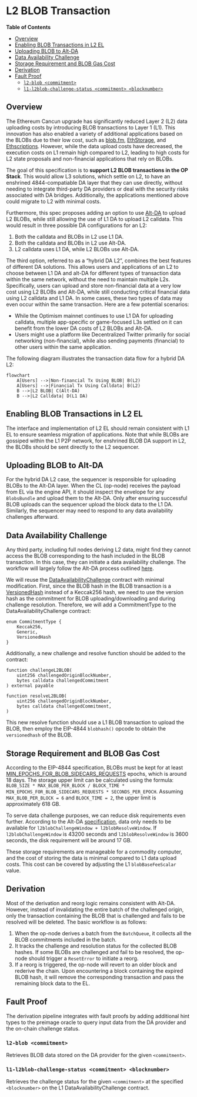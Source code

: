# L2 BLOB Transaction

<!-- START doctoc generated TOC please keep comment here to allow auto update -->
<!-- DON'T EDIT THIS SECTION, INSTEAD RE-RUN doctoc TO UPDATE -->
**Table of Contents**

- [Overview](#overview)
- [Enabling BLOB Transactions in L2 EL](#enabling-blob-transactions-in-l2-el)
- [Uploading BLOB to Alt-DA](#uploading-blob-to-alt-da)
- [Data Availability Challenge](#data-availability-challenge)
- [Storage Requirement and BLOB Gas Cost](#storage-requirement-and-blob-gas-cost)
- [Derivation](#derivation)
- [Fault Proof](#fault-proof)
  - [`l2-blob <commitment>`](#l2-blob-commitment)
  - [`l1-l2blob-challenge-status <commitment> <blocknumber>`](#l1-l2blob-challenge-status-commitment-blocknumber)

<!-- END doctoc generated TOC please keep comment here to allow auto update -->

## Overview

The Ethereum Cancun upgrade has significantly reduced Layer 2 (L2) data uploading costs by introducing BLOB transactions to Layer 1 (L1). This innovation has also enabled a variety of additional applications based on the BLOBs due to their low cost, such as [blob.fm](https://blob.fm/), [EthStorage](https://ethstorage.io), and [Ethscriptions](https://ethscriptions.com/). However, while the data upload costs have decreased, the execution costs on L1 remain high compared to L2, leading to high costs for L2 state proposals and non-financial applications that rely on BLOBs.

The goal of this specification is to **support L2 BLOB transactions in the OP Stack**. This would allow L3 solutions, which settle on L2, to have an enshrined 4844-compatiable DA layer that they can use directly, without needing to integrate third-party DA providers or deal with the security risks associated with DA bridges. Additionally, the applications mentioned above could migrate to L2 with minimal costs.

Furthermore, this spec proposes adding an option to use [Alt-DA](https://github.com/ethereum-optimism/specs/blob/main/specs/experimental/alt-da.md) to upload L2 BLOBs, while still allowing the use of L1 DA to upload L2 calldata. This would result in three possible DA configurations for an L2:

1.	Both the calldata and BLOBs in L2 use L1 DA.
2.	Both the calldata and BLOBs in L2 use Alt-DA.
3.	L2 calldata uses L1 DA, while L2 BLOBs use Alt-DA.

The third option, referred to as a “hybrid DA L2”, combines the best features of different DA solutions. This allows users and applications of an L2 to choose between L1 DA and alt-DA for different types of transaction data within the same network, without the need to maintain multiple L2s. Specifically, users can upload and store non-financial data at a very low cost using L2 BLOBs and Alt-DA, while still conducting critical financial data using L2 calldata and L1 DA. In some cases, these two types of data may even occur within the same transaction. Here are a few potential scenarios:
 - While the Optimism mainnet continues to use L1 DA for uploading calldata, multiple app-specific or game-focused L3s settled on it can benefit from the lower DA costs of L2 BLOBs and Alt-DA.
 - Users might use a platform like Decentralized Twitter primarily for social networking (non-financial), while also sending payments (financial) to other users within the same application.

The following diagram illustrates the transaction data flow for a hybrid DA L2:
```mermaid
flowchart
    A[Users] -->|Non-financial Tx Using BLOB| B(L2)
    A[Users] -->|Financial Tx Using Calldata| B(L2)
    B -->|L2 BLOB| C(Alt-DA)
    B -->|L2 Calldata| D(L1 DA)
```

## Enabling BLOB Transactions in L2 EL
The interface and implementation of L2 EL should remain consistent with L1 EL to ensure seamless migration of applications. Note that while BLOBs are gossiped within the L1 P2P network, for enshrined BLOB DA support in L2, the BLOBs should be sent directly to the L2 sequencer.

## Uploading BLOB to Alt-DA
For the hybrid DA L2 case, the sequencer is responsible for uploading BLOBs to the Alt-DA layer. When the CL (op-node) receives the payload from EL via the engine API, it should inspect the envelope for any `BlobsBundle` and upload them to the Alt-DA. Only after ensuring successful BLOB uploads can the sequencer upload the block data to the L1 DA. Similarly, the sequencer may need to respond to any data availability challenges afterward.

## Data Availability Challenge
Any third party, including full nodes deriving L2 data, might find they cannot access the BLOB corresponding to the hash included in the BLOB transaction. In this case, they can initiate a data availability challenge. The workflow will largely follow the Alt-DA process outlined [here](https://github.com/ethstorage/specs/blob/l2-blob/specs/experimental/alt-da.md#data-availability-challenge-contract).

We will reuse the [DataAvailabilityChallenge](https://github.com/ethereum-optimism/optimism/blob/develop/packages/contracts-bedrock/src/L1/DataAvailabilityChallenge.sol) contract with minimal modification. First, since the BLOB hash in the BLOB transaction is a [VersionedHash](https://github.com/ethereum/EIPs/blob/master/EIPS/eip-4844.md#helpers) instead of a Keccak256 hash, we need to use the version hash as the commitment for BLOB uploading/downloading and during challenge resolution. Therefore, we will add a CommitmentType to the DataAvailabilityChallenge contract:

```solidity
enum CommitmentType {
    Keccak256,
    Generic,
    VersionedHash
}
```
Additionally, a new challenge and resolve function should be added to the contract:

```solidity
function challengeL2BLOB(
    uint256 challengedOriginBlockNumber, 
    bytes calldata challengedCommitment
) external payable

function resolveL2BLOB(
    uint256 challengedOriginBlockNumber, 
    bytes calldata challengedCommitment,
)
```
This new resolve function should use a L1 BLOB transaction to upload the BLOB, then employ the EIP-4844 `blobhash()` opcode to obtain the `versionedhash` of the BLOB.

## Storage Requirement and BLOB Gas Cost
According to the EIP-4844 specification, BLOBs must be kept for at least [MIN_EPOCHS_FOR_BLOB_SIDECARS_REQUESTS](https://github.com/ethereum/consensus-specs/blob/4de1d156c78b555421b72d6067c73b614ab55584/configs/mainnet.yaml#L148) epochs, which is around 18 days. The storage upper limit can be calculated using the formula: `BLOB_SIZE * MAX_BLOB_PER_BLOCK / BLOCK_TIME * MIN_EPOCHS_FOR_BLOB_SIDECARS_REQUESTS * SECONDS_PER_EPOCH`. Assuming `MAX_BLOB_PER_BLOCK = 6` and `BLOCK_TIME = 2`, the upper limit is approximately 618 GB.

To serve data challenge purposes, we can reduce disk requirements even further. According to the Alt-DA [specification](https://github.com/ethereum-optimism/specs/blob/main/specs/experimental/alt-da.md#data-availability-challenge-contract), data only needs to be available for `l2blobChallengeWindow + l2blobResolveWindow`. If `l2blobChallengeWindow` is 43200 seconds and `l2blobResolveWindow` is 3600 seconds, the disk requirement will be around 17 GB.

These storage requirements are manageable for a commodity computer, and the cost of storing the data is minimal compared to L1 data upload costs. This cost can be covered by adjusting the L1 `blobBaseFeeScalar` value.

## Derivation
Most of the derivation and reorg logic remains consistent with Alt-DA. However, instead of invalidating the entire batch of the challenged origin, only the transaction containing the BLOB that is challenged and fails to be resolved will be deleted. The basic workflow is as follows:

1. When the op-node derives a batch from the `BatchQueue`, it collects all the BLOB commitments included in the batch.
2. It tracks the challenge and resolution status for the collected BLOB hashes. If some BLOBs are challenged and fail to be resolved, the op-node should trigger a `ResetError` to initiate a reorg.
3. If a reorg is triggered, the op-node will revert to an older block and rederive the chain. Upon encountering a block containing the expired BLOB hash, it will remove the corresponding transaction and pass the remaining block data to the EL.

## Fault Proof
The derivation pipeline integrates with fault proofs by adding additional hint types to the preimage oracle to query input data from the DA provider and the on-chain challenge status.

### `l2-blob <commitment>`

Retrieves BLOB data stored on the DA provider for the given `<commitment>`.

### `l1-l2blob-challenge-status <commitment> <blocknumber>`

Retrieves the challenge status for the given `<commitment>` at the specified `<blocknumber>` on the L1 DataAvailabilityChallenge contract.
